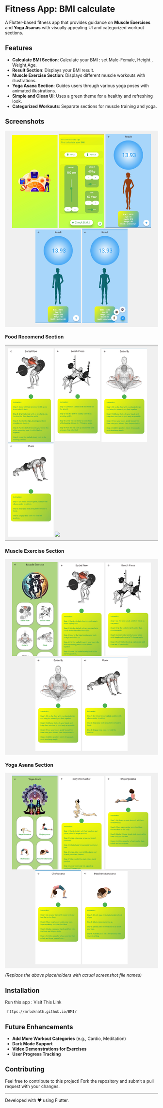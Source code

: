 # Fitness App: BMI calculate

A Flutter-based fitness app that provides guidance on **Muscle Exercises** and **Yoga Asanas** with visually appealing UI and categorized workout sections.

## Features
- **Calculate BMI Section**: Calculate your BMI : set Male-Female, Height , Weight,Age.
- **Result Section**: Displays your BMI result.
- **Muscle Exercise Section**: Displays different muscle workouts with illustrations.
- **Yoga Asana Section**: Guides users through various yoga poses with animated illustrations.
- **Simple and Clean UI**: Uses a green theme for a healthy and refreshing look.
- **Categorized Workouts**: Separate sections for muscle training and yoga.

## Screenshots
<p align="center" style="background-color: #f0f0f0; padding: 10px;">
   <img src="Screen_Shorts/flash.jpg" width="150">
  <img src="Screen_Shorts/home.jpg" width="150">
  <img src="Screen_Shorts/result1.jpg" width="150">
  <img src="Screen_Shorts/resul2.jpg" width="150">
  <img src="Screen_Shorts/result_fab.jpg" width="150">
</p>

### Food Recomend Section 
<table>
  <tr>
    <td style="background-color: #f0f0f0; padding: 10px;">
      <img src="Screen_Shorts/exercise1.jpg" width="150">
      <img src="Screen_Shorts/exercise2.jpg" width="150">
      <img src="Screen_Shorts/exercise3.jpg" width="150">
      <img src="Screen_Shorts/exercise4.jpg" width="150">
      <img src="Screen_Shorts/exercise5.jpg" width="150">
    </td>
  </tr>
</table>

### Muscle Exercise Section
<p align="center" style="background-color: #f0f0f0; padding: 10px;">
   <img src="Screen_Shorts/exercise.jpg" width="150">
  <img src="Screen_Shorts/exercise1.jpg" width="150">
  <img src="Screen_Shorts/exercise2.jpg" width="150">
  <img src="Screen_Shorts/exercise3.jpg" width="150">
  <img src="Screen_Shorts/exercise4.jpg" width="150">
</p>


### Yoga Asana Section
<p align="center" style="background-color: #f0f0f0; padding: 10px;">
   <img src="Screen_Shorts/yoga.jpg" width="150">
  <img src="Screen_Shorts/yoga1.jpg" width="150">
  <img src="Screen_Shorts/yoga2.jpg" width="150">
  <img src="Screen_Shorts/yoga3.jpg" width="150">
  <img src="Screen_Shorts/yoga4.jpg" width="150">
</p>

_(Replace the above placeholders with actual screenshot file names)_

## Installation
Run this app : Visit This Link
   ```bash
    https://mrloknath.github.io/BMI/
   ```


## Future Enhancements
- **Add More Workout Categories** (e.g., Cardio, Meditation)
- **Dark Mode Support**
- **Video Demonstrations for Exercises**
- **User Progress Tracking**

## Contributing
Feel free to contribute to this project! Fork the repository and submit a pull request with your changes.


---
Developed with ❤️ using Flutter.
